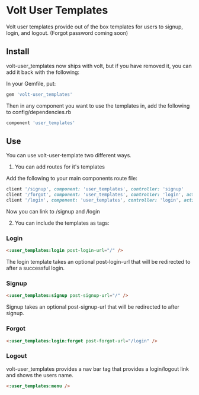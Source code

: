 # Volt User Templates

Volt user templates provide out of the box templates for users to signup, login, and logout.  (Forgot password coming soon)

## Install

volt-user_templates now ships with volt, but if you have removed it, you can add it back with the following:

In your Gemfile, put:

```ruby
gem 'volt-user_templates'
```

Then in any component you want to use the templates in, add the following to config/dependencies.rb

```ruby
component 'user_templates'
```

## Use

You can use volt-user-template two different ways.

1) You can add routes for it's templates

Add the following to your main components route file:

```ruby
client '/signup', component: 'user_templates', controller: 'signup'
client '/forgot', component: 'user_templates', controller: 'login', action: 'forgot'
client '/login', component: 'user_templates', controller: 'login', action: 'index'
```

Now you can link to /signup and /login

2) You can include the templates as tags:

### Login

```html
<:user_templates:login post-login-url="/" />
```

The login template takes an optional post-login-url that will be redirected to after a successful login.

### Signup

```html
<:user_templates:signup post-signup-url="/" />
```

Signup takes an optional post-signup-url that will be redirected to after signup.

### Forgot

```html
<:user_templates:login:forgot post-forgot-url="/login" />
```

### Logout

volt-user_templates provides a nav bar tag that provides a login/logout link and shows the users name.

```html
<:user_templates:menu />
```